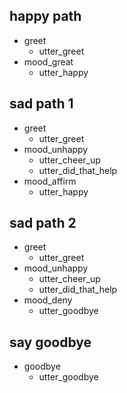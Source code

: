 ## happy path
* greet
	- utter_greet
* mood_great
	- utter_happy

## sad path 1
* greet
	- utter_greet
* mood_unhappy
	- utter_cheer_up
	- utter_did_that_help
* mood_affirm
	- utter_happy

## sad path 2
* greet
	- utter_greet
* mood_unhappy
	- utter_cheer_up
	- utter_did_that_help
* mood_deny
	- utter_goodbye

## say goodbye
* goodbye
	- utter_goodbye
